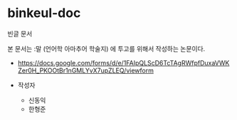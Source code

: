 # binkeul-doc
빈글 문서

본 문서는 :말 (언어학 아마추어 학술지) 에 투고를 위해서 작성하는 논문이다.

* https://docs.google.com/forms/d/e/1FAIpQLScD6TcTAgRWfpfDuxaVWKZer0H_PKOOtBr1nGMLYvX7upZLEQ/viewform

* 작성자 
  - 신동익
  - 한형준


